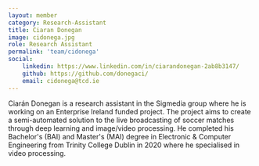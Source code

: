 ```yaml
---
layout: member
category: Research-Assistant
title: Ciaran Donegan
image: cidonega.jpg
role: Research Assistant
permalink: 'team/cidonega'
social:
    linkedin: https://www.linkedin.com/in/ciarandonegan-2ab8b3147/
    github: https://github.com/donegaci/
    email: cidonega@tcd.ie
---
```


Ciarán Donegan is a research assistant in the Sigmedia group where he is working on an Enterprise Ireland funded project. The project aims to create a semi-automated solution to the live broadcasting of soccer matches through deep learning and image/video processing. He completed his Bachelor's (BAI) and Master's (MAI) degree in Electronic & Computer Engineering from Trinity College Dublin in 2020 where he specialised in video processing.
